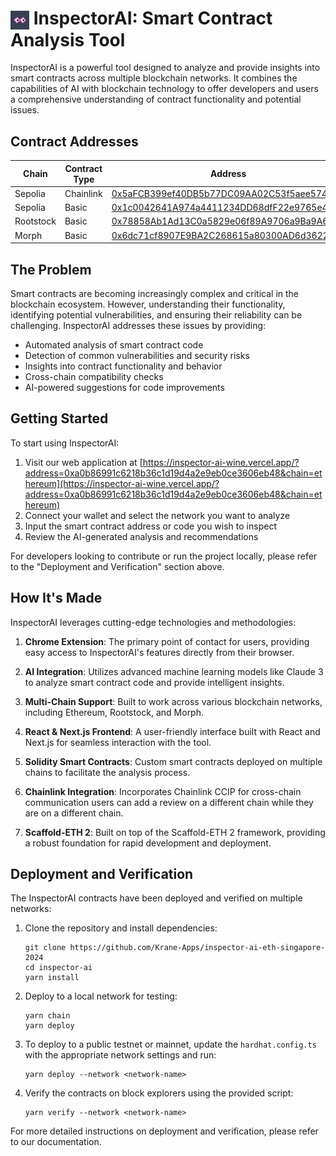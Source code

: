 # <img src="packages/chrome-extension/images/logo.gif" alt="InspectorAI Logo" width="30" height="30" style="vertical-align: middle;"> InspectorAI: Smart Contract Analysis Tool

InspectorAI is a powerful tool designed to analyze and provide insights into smart contracts across multiple blockchain networks. It combines the capabilities of AI with blockchain technology to offer developers and users a comprehensive understanding of contract functionality and potential issues.

## Contract Addresses

| Chain     | Contract Type | Address                                                                                                                                            |
| --------- | ------------- | -------------------------------------------------------------------------------------------------------------------------------------------------- |
| Sepolia   | Chainlink     | [0x5aFCB399ef40DB5b77DC09AA02C53f5aee5744a5](https://sepolia.etherscan.io/address/0x5aFCB399ef40DB5b77DC09AA02C53f5aee5744a5)                      |
| Sepolia   | Basic         | [0x1c0042641A974a4411234DD68dfF22e9765e416F](https://sepolia.etherscan.io/address/0x1c0042641A974a4411234DD68dfF22e9765e416F)                      |
| Rootstock | Basic         | [0x78858Ab1Ad13C0a5829e06f89A9706a9Ba9A6791](https://explorer.testnet.rootstock.io/address/0x78858ab1ad13c0a5829e06f89a9706a9ba9a6791?__ctab=Code) |
| Morph     | Basic         | [0x6dc71cf8907E9BA2C268615a80300AD6d3622fD7](https://explorer-holesky.morphl2.io/address/0x6dc71cf8907E9BA2C268615a80300AD6d3622fD7?tab=contract)  |

## The Problem

Smart contracts are becoming increasingly complex and critical in the blockchain ecosystem. However, understanding their functionality, identifying potential vulnerabilities, and ensuring their reliability can be challenging. InspectorAI addresses these issues by providing:

-   Automated analysis of smart contract code
-   Detection of common vulnerabilities and security risks
-   Insights into contract functionality and behavior
-   Cross-chain compatibility checks
-   AI-powered suggestions for code improvements

## Getting Started

To start using InspectorAI:

1. Visit our web application at [https://inspector-ai-wine.vercel.app/?address=0xa0b86991c6218b36c1d19d4a2e9eb0ce3606eb48&chain=ethereum](https://inspector-ai-wine.vercel.app/?address=0xa0b86991c6218b36c1d19d4a2e9eb0ce3606eb48&chain=ethereum)
2. Connect your wallet and select the network you want to analyze
3. Input the smart contract address or code you wish to inspect
4. Review the AI-generated analysis and recommendations

For developers looking to contribute or run the project locally, please refer to the "Deployment and Verification" section above.

## How It's Made

InspectorAI leverages cutting-edge technologies and methodologies:

1. **Chrome Extension**: The primary point of contact for users, providing easy access to InspectorAI's features directly from their browser.

2. **AI Integration**: Utilizes advanced machine learning models like Claude 3 to analyze smart contract code and provide intelligent insights.

3. **Multi-Chain Support**: Built to work across various blockchain networks, including Ethereum, Rootstock, and Morph.

4. **React & Next.js Frontend**: A user-friendly interface built with React and Next.js for seamless interaction with the tool.

5. **Solidity Smart Contracts**: Custom smart contracts deployed on multiple chains to facilitate the analysis process.

6. **Chainlink Integration**: Incorporates Chainlink CCIP for cross-chain communication users can add a review on a different chain while they are on a different chain.

7. **Scaffold-ETH 2**: Built on top of the Scaffold-ETH 2 framework, providing a robust foundation for rapid development and deployment.

## Deployment and Verification

The InspectorAI contracts have been deployed and verified on multiple networks:

1. Clone the repository and install dependencies:

    ```
    git clone https://github.com/Krane-Apps/inspector-ai-eth-singapore-2024
    cd inspector-ai
    yarn install
    ```

2. Deploy to a local network for testing:

    ```
    yarn chain
    yarn deploy
    ```

3. To deploy to a public testnet or mainnet, update the `hardhat.config.ts` with the appropriate network settings and run:

    ```
    yarn deploy --network <network-name>
    ```

4. Verify the contracts on block explorers using the provided script:
    ```
    yarn verify --network <network-name>
    ```

For more detailed instructions on deployment and verification, please refer to our documentation.
